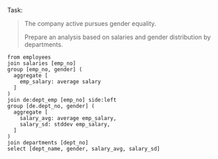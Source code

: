 Task:

> The company active pursues gender equality.
>
> Prepare an analysis based on salaries and gender distribution by departments.

```prql
from employees
join salaries [emp_no]
group [emp_no, gender] (
  aggregate [
    emp_salary: average salary
  ]
)
join de:dept_emp [emp_no] side:left
group [de.dept_no, gender] (
  aggregate [
    salary_avg: average emp_salary,
    salary_sd: stddev emp_salary,
  ]
)
join departments [dept_no]
select [dept_name, gender, salary_avg, salary_sd]
```
